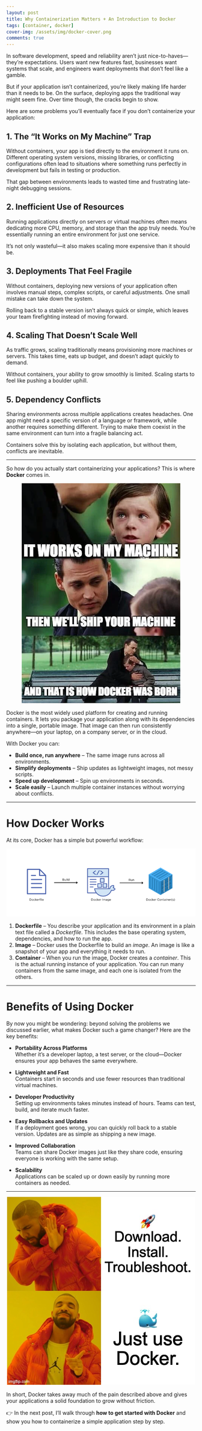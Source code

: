 ```yaml
---
layout: post
title: Why Containerization Matters + An Introduction to Docker
tags: [container, docker]
cover-img: /assets/img/docker-cover.png
comments: true
---
```


In software development, speed and reliability aren’t just nice-to-haves—they’re expectations. Users want new features fast, businesses want systems that scale, and engineers want deployments that don’t feel like a gamble.

But if your application isn’t containerized, you’re likely making life harder than it needs to be. On the surface, deploying apps the traditional way might seem fine. Over time though, the cracks begin to show.

Here are some problems you’ll eventually face if you don’t containerize your application:

## 1. The “It Works on My Machine” Trap

Without containers, your app is tied directly to the environment it runs on. Different operating system versions, missing libraries, or conflicting configurations often lead to situations where something runs perfectly in development but fails in testing or production.

That gap between environments leads to wasted time and frustrating late-night debugging sessions.

## 2. Inefficient Use of Resources

Running applications directly on servers or virtual machines often means dedicating more CPU, memory, and storage than the app truly needs. You’re essentially running an entire environment for just one service.

It’s not only wasteful—it also makes scaling more expensive than it should be.

## 3. Deployments That Feel Fragile

Without containers, deploying new versions of your application often involves manual steps, complex scripts, or careful adjustments. One small mistake can take down the system.

Rolling back to a stable version isn’t always quick or simple, which leaves your team firefighting instead of moving forward.

## 4. Scaling That Doesn’t Scale Well

As traffic grows, scaling traditionally means provisioning more machines or servers. This takes time, eats up budget, and doesn’t adapt quickly to demand.

Without containers, your ability to grow smoothly is limited. Scaling starts to feel like pushing a boulder uphill.

## 5. Dependency Conflicts

Sharing environments across multiple applications creates headaches. One app might need a specific version of a language or framework, while another requires something different. Trying to make them coexist in the same environment can turn into a fragile balancing act.

Containers solve this by isolating each application, but without them, conflicts are inevitable.

---

So how do you actually start containerizing your applications? This is where **Docker** comes in.

<p align="center">
    <img src="../assets/img/container/docker-meme.png" alt="docker-meme" />
</p>

Docker is the most widely used platform for creating and running containers. It lets you package your application along with its dependencies into a single, portable image. That image can then run consistently anywhere—on your laptop, on a company server, or in the cloud.

With Docker you can:

- **Build once, run anywhere** – The same image runs across all environments.
- **Simplify deployments** – Ship updates as lightweight images, not messy scripts.
- **Speed up development** – Spin up environments in seconds.
- **Scale easily** – Launch multiple container instances without worrying about conflicts.

---

# How Docker Works

At its core, Docker has a simple but powerful workflow:

<p align="center">
    <img src="../assets/img/container/docker-flow.png" alt="docker-flow" />
</p>

1. **Dockerfile** – You describe your application and its environment in a plain text file called a _Dockerfile_. This includes the base operating system, dependencies, and how to run the app.
2. **Image** – Docker uses the Dockerfile to build an _image_. An image is like a snapshot of your app and everything it needs to run.
3. **Container** – When you run the image, Docker creates a _container_. This is the actual running instance of your application. You can run many containers from the same image, and each one is isolated from the others.

---

# Benefits of Using Docker

By now you might be wondering: beyond solving the problems we discussed earlier, what makes Docker such a game changer? Here are the key benefits:

- **Portability Across Platforms**  
  Whether it’s a developer laptop, a test server, or the cloud—Docker ensures your app behaves the same everywhere.

- **Lightweight and Fast**  
  Containers start in seconds and use fewer resources than traditional virtual machines.

- **Developer Productivity**  
  Setting up environments takes minutes instead of hours. Teams can test, build, and iterate much faster.

- **Easy Rollbacks and Updates**  
  If a deployment goes wrong, you can quickly roll back to a stable version. Updates are as simple as shipping a new image.

- **Improved Collaboration**  
  Teams can share Docker images just like they share code, ensuring everyone is working with the same setup.

- **Scalability**  
  Applications can be scaled up or down easily by running more containers as needed.

---

<p align="center">
    <img src="../assets/img/container/docker-meme-2.jpg" alt="docker-meme" />
</p>

In short, Docker takes away much of the pain described above and gives your applications a solid foundation to grow without friction.

👉 In the next post, I’ll walk through **how to get started with Docker** and show you how to containerize a simple application step by step.
